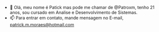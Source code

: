- 👋 Olá, meu nome é Patick mas pode me chamar de @Patroxm, tenho 21 anos, sou cursado em Analise e Desenvolvimento de Sistemas.
- 📫 Para entrar em contato, mande mensagem no E-mail, patrick.m.moraes@hotmail.com

<!---
Patroxm/Patroxm is a ✨ special ✨ repository because its `README.md` (this file) appears on your GitHub profile.
You can click the Preview link to take a look at your changes.
--->
